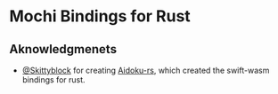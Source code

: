 # Mochi Bindings for Rust

## Aknowledgmenets
- [@Skittyblock]() for creating [Aidoku-rs](), which created the swift-wasm bindings for rust.